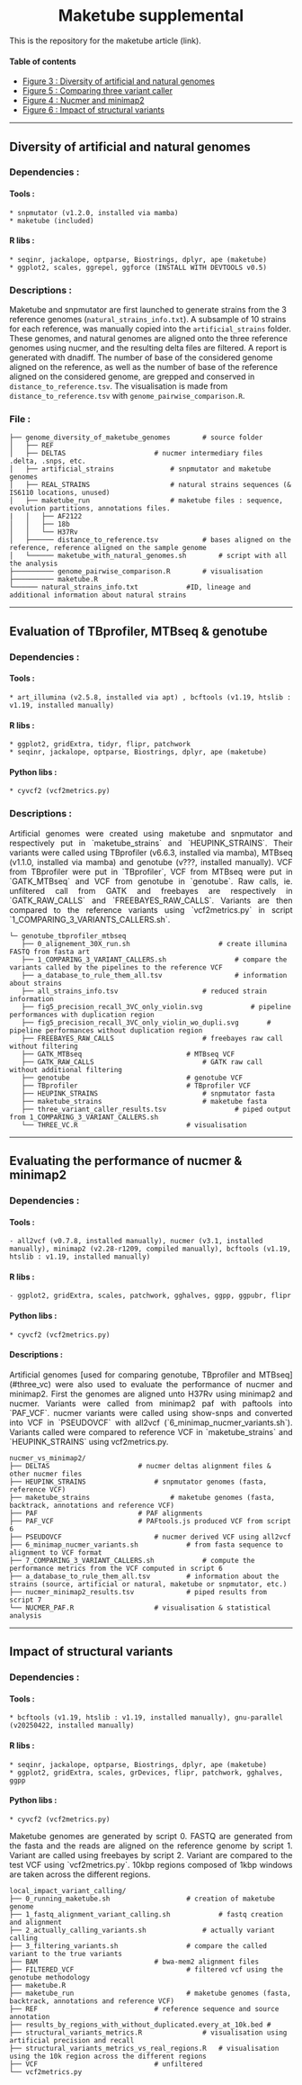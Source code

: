 <h1 align="center"> Maketube supplemental </h1>

This is the repository for the maketube article (link).

#### Table of contents

<!--ts-->
-  [Figure 3 : Diversity of artificial and natural genomes](#genome_diversity_tag)
-  [Figure 5 : Comparing three variant caller](#three_vc)
-  [Figure 4 : Nucmer and minimap2](#nucmer_minimap2)
-  [Figure 6 : Impact of structural variants](#structural_variants)

---
## <a name="genome_diversity_tag"></a> Diversity of artificial and natural genomes

### Dependencies :

#### Tools :
	* snpmutator (v1.2.0, installed via mamba)
	* maketube (included)

#### R libs :
	* seqinr, jackalope, optparse, Biostrings, dplyr, ape (maketube)
	* ggplot2, scales, ggrepel, ggforce (INSTALL WITH DEVTOOLS v0.5)

### Descriptions :

<p align="justify">
	
Maketube and snpmutator are first launched to generate strains from the 3 reference genomes (`natural_strains_info.txt`).
A subsample of 10 strains for each reference, was manually copied into the `artificial_strains` folder.
These genomes, and natural genomes are aligned onto the three reference genomes using nucmer, and the resulting delta files are filtered. A report is generated with dnadiff.
The number of base of the considered genome aligned on the reference, as well as the number of base of the reference aligned on the considered genome, are grepped and conserved in `distance_to_reference.tsv`.
The visualisation is made from `distance_to_reference.tsv` with `genome_pairwise_comparison.R`.
</p>

### File :
```
├── genome_diversity_of_maketube_genomes		# source folder
│   ├── REF
│   ├── DELTAS						# nucmer intermediary files .delta, .snps, etc.
│   ├── artificial_strains				# snpmutator and maketube genomes
│   ├── REAL_STRAINS					# natural strains sequences (& IS6110 locations, unused)
│   ├── maketube_run					# maketube files : sequence, evolution partitions, annotations files. 
|   │   ├── AF2122
│   │   ├── 18b
│   │   └── H37Rv
│   ├────── distance_to_reference.tsv			# bases aligned on the reference, reference aligned on the sample genome
│   └────── maketube_with_natural_genomes.sh		# script with all the analysis
├────────── genome_pairwise_comparison.R		# visualisation
├────────── maketube.R
└────── natural_strains_info.txt			#ID, lineage and additional information about natural strains
```
---
## <a name="three_vc"></a> Evaluation of TBprofiler, MTBseq & genotube
### Dependencies :

#### Tools : 
	* art_illumina (v2.5.8, installed via apt) , bcftools (v1.19, htslib : v1.19, installed manually)

#### R libs :
	* ggplot2, gridExtra, tidyr, flipr, patchwork
	* seqinr, jackalope, optparse, Biostrings, dplyr, ape (maketube)

#### Python libs :
	* cyvcf2 (vcf2metrics.py)

### Descriptions :

<p align="justify">
Artificial genomes were created using maketube and snpmutator and respectively put in `maketube_strains` and `HEUPINK_STRAINS`.
Their variants were called using TBprofiler (v6.6.3, installed via mamba), MTBseq (v1.1.0, installed via mamba) and genotube (v???, installed manually).
VCF from TBprofiler were put in `TBprofiler`, VCF from MTBseq were put in `GATK_MTBseq` and VCF from genotube in `genotube`. 
Raw calls, ie. unfiltered call from GATK and freebayes are respectively in `GATK_RAW_CALLS` and `FREEBAYES_RAW_CALLS`.
Variants are then compared to the reference variants using `vcf2metrics.py` in script `1_COMPARING_3_VARIANTS_CALLERS.sh`.

</p>


```
└─ genotube_tbprofiler_mtbseq
   ├── 0_alignement_30X_run.sh				 		# create illumina FASTQ from fasta art
   ├── 1_COMPARING_3_VARIANT_CALLERS.sh					# compare the variants called by the pipelines to the reference VCF
   ├── a_database_to_rule_them_all.tsv					# information about strains
   ├── all_strains_info.tsv						# reduced strain information
   ├── fig5_precision_recall_3VC_only_violin.svg			# pipeline performances with duplication region
   ├── fig5_precision_recall_3VC_only_violin_wo_dupli.svg		# pipeline performances without duplication region
   ├── FREEBAYES_RAW_CALLS						# freebayes raw call without filtering
   ├── GATK_MTBseq							# MTBseq VCF
   ├── GATK_RAW_CALLS							# GATK raw call without additional filtering
   ├── genotube								# genotube VCF
   ├── TBprofiler							# TBprofiler VCF
   ├── HEUPINK_STRAINS							# snpmutator fasta
   ├── maketube_strains							# maketube fasta
   ├── three_variant_caller_results.tsv					# piped output from 1_COMPARING_3_VARIANT_CALLERS.sh
   └── THREE_VC.R							# visualisation
```


---
## <a name="nucmer_minimap2"></a> Evaluating the performance of nucmer & minimap2
### Dependencies :

#### Tools : 
	- all2vcf (v0.7.8, installed manually), nucmer (v3.1, installed manually), minimap2 (v2.28-r1209, compiled manually), bcftools (v1.19, htslib : v1.19, installed manually)

#### R libs :
	- ggplot2, gridExtra, scales, patchwork, gghalves, ggpp, ggpubr, flipr
#### Python libs :
	* cyvcf2 (vcf2metrics.py)

#### Descriptions :

<p align="justify">
	Artificial genomes [used for comparing genotube, TBprofiler and MTBseq](#three_vc) were also used to evaluate the performance of nucmer and minimap2.
	First the genomes are aligned unto H37Rv using minimap2 and nucmer. Variants were called from minimap2 paf with paftools into `PAF_VCF`. 
	nucmer variants were called using show-snps and converted into VCF in `PSEUDOVCF` with all2vcf (`6_minimap_nucmer_variants.sh`).
	Variants called were compared to reference VCF in `maketube_strains` and `HEUPINK_STRAINS` using vcf2metrics.py. 
</p>

```
nucmer_vs_minimap2/
├── DELTAS						# nucmer deltas alignment files & other nucmer files
├── HEUPINK_STRAINS					# snpmutator genomes (fasta, reference VCF)
├── maketube_strains					# maketube genomes (fasta, backtrack, annotations and reference VCF)
├── PAF							# PAF alignments
├── PAF_VCF						# PAFtools.js produced VCF from script 6
├── PSEUDOVCF						# nucmer derived VCF using all2vcf
├── 6_minimap_nucmer_variants.sh			# from fasta sequence to alignment to VCF format
├── 7_COMPARING_3_VARIANT_CALLERS.sh			# compute the performance metrics from the VCF computed in script 6
├── a_database_to_rule_them_all.tsv			# information about the strains (source, artificial or natural, maketube or snpmutator, etc.)
├── nucmer_minimap2_results.tsv				# piped results from script 7
└── NUCMER_PAF.R					# visualisation & statistical analysis
```


---
## <a name="structural_variants"></a> Impact of structural variants
### Dependencies :

#### Tools : 
	* bcftools (v1.19, htslib : v1.19, installed manually), gnu-parallel (v20250422, installed manually)

#### R libs :
	* seqinr, jackalope, optparse, Biostrings, dplyr, ape (maketube)
	* ggplot2, gridExtra, scales, grDevices, flipr, patchwork, gghalves, ggpp

#### Python libs :
	* cyvcf2 (vcf2metrics.py)

<p align="justify">
	Maketube genomes are generated by script 0.
	FASTQ are generated from the fasta and the reads are aligned on the reference genome by script 1.
	Variant are called using freebayes by script 2.
	Variant are compared to the test VCF using `vcf2metrics.py`. 10kbp regions composed of 1kbp windows are taken across the different regions.
</p>

```
local_impact_variant_calling/
├── 0_running_maketube.sh					# creation of maketube genome
├── 1_fastq_alignment_variant_calling.sh			# fastq creation and alignment
├── 2_actually_calling_variants.sh				# actually variant calling
├── 3_filtering_variants.sh					# compare the called variant to the true variants
├── BAM								# bwa-mem2 alignment files
├── FILTERED_VCF							# filtered vcf using the genotube methodology
├── maketube.R
├── maketube_run							# maketube genomes (fasta, backtrack, annotations and reference VCF)
├── REF								# reference sequence and source annotation
├── results_by_regions_with_without_duplicated.every_at_10k.bed	# 
├── structural_variants_metrics.R				# visualisation using artificial precision and recall
├── structural_variants_metrics_vs_real_regions.R	# visualisation using the 10k region across the different regions
├── VCF								# unfiltered
└── vcf2metrics.py
```

